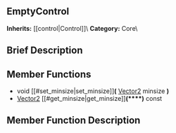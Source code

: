 ##  EmptyControl  
**Inherits:** [[control|Control]]\\
**Category:** Core\\
##  Brief Description  

##  Member Functions 
  * void [[#set_minsize|set_minsize]]**(** [Vector2](class_vector2) minsize **)**
  * [Vector2](class_vector2) [[#get_minsize|get_minsize]]**(****)** const
##  Member Function Description  

